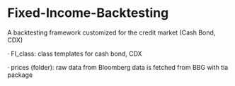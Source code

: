 # Fixed-Income-Backtesting
A backtesting framework customized for the credit market (Cash Bond, CDX)

· FI_class: class templates for cash bond, CDX

· prices (folder): raw data from Bloomberg
  data is fetched from BBG with tia package
